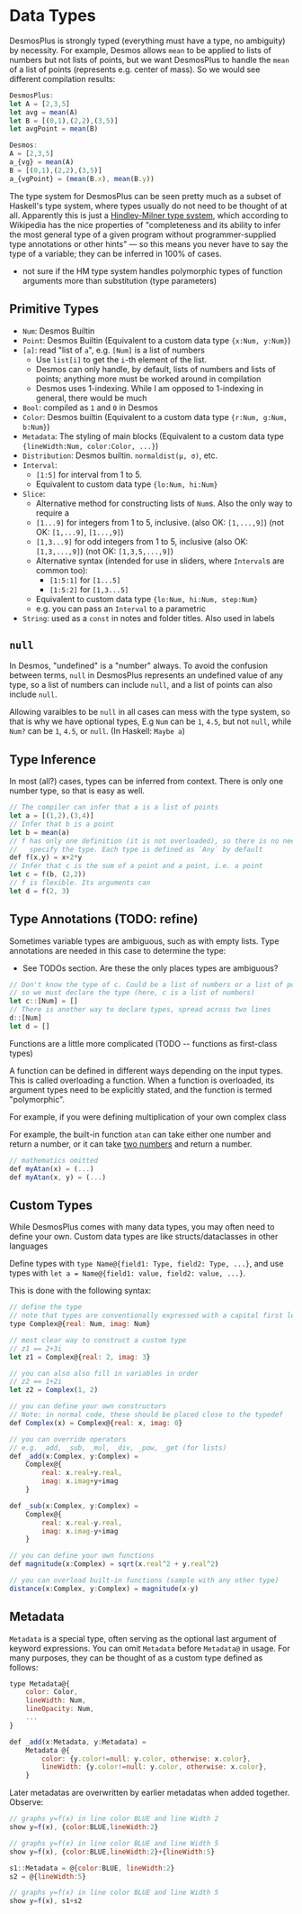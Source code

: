 # Data Types

DesmosPlus is strongly typed (everything must have a type, no ambiguity) by necessity. For example, Desmos allows `mean` to be applied to lists of numbers but not lists of points, but we want DesmosPlus to handle the `mean` of a list of points (represents e.g. center of mass). So we would see different compilation results:

```js
DesmosPlus:
let A = [2,3,5]
let avg = mean(A)
let B = [(0,1),(2,2),(3,5)]
let avgPoint = mean(B)

Desmos:
A = [2,3,5]
a_{vg} = mean(A)
B = [(0,1),(2,2),(3,5)]
a_{vgPoint} = (mean(B.x), mean(B.y))
```

The type system for DesmosPlus can be seen pretty much as a subset of Haskell's type system, where types usually do not need to be thought of at all. Apparently this is just a [Hindley-Milner type system](https://en.wikipedia.org/wiki/Hindley%E2%80%93Milner_type_system), which according to Wikipedia has the nice properties of "completeness and its ability to infer the most general type of a given program without programmer-supplied type annotations or other hints" — so this means you never have to say the type of a variable; they can be inferred in 100% of cases.

 - not sure if the HM type system handles polymorphic types of function arguments more than substitution (type parameters)

## Primitive Types

- `Num`: Desmos Builtin
- `Point`: Desmos Builtin (Equivalent to a custom data type `{x:Num, y:Num}`)
- `[a]`: read "list of `a`", e.g. `[Num]` is a list of numbers
  - Use `list[i]` to get the `i`-th element of the list.
  - Desmos can only handle, by default, lists of numbers and lists of points; anything more must be worked around in compilation
  - Desmos uses 1-indexing. While I am opposed to 1-indexing in general, there would be much
- `Bool`: compiled as `1` and `0` in Desmos
- `Color`: Desmos builtin (Equivalent to a custom data type `{r:Num, g:Num, b:Num}`)
- `Metadata`: The styling of main blocks (Equivalent to a custom data type `{lineWidth:Num, color:Color, ...}`)
- `Distribution`: Desmos builtin. `normaldist(μ, σ)`, etc.
- `Interval`:
  - `[1:5]` for interval from 1 to 5.
  - Equivalent to custom data type `{lo:Num, hi:Num}`
- `Slice`:
  - Alternative method for constructing lists of `Num`s. Also the only way to require a
  - `[1...9]` for integers from 1 to 5, inclusive. (also OK: `[1,...,9]`) (not OK: `[1,...9]`, `[1...,9]`)
  - `[1,3...9]` for odd integers from 1 to 5, inclusive  (also OK: `[1,3,...,9]`) (not OK: `[1,3,5,...,9]`)
  - Alternative syntax (intended for use in sliders, where `Interval`s are common too):
    - `[1:5:1]` for `[1...5]`
    - `[1:5:2]` for `[1,3...5]`
  - Equivalent to custom data type `{lo:Num, hi:Num, step:Num}`
  - e.g. you can pass an `Interval` to a parametric
- `String`: used as a `const` in notes and folder titles. Also used in labels

## `null`

In Desmos, "undefined" is a "number" always. To avoid the confusion between terms, `null` in DesmosPlus represents an undefined value of any type, so a list of numbers can include `null`, and a list of points can also include `null`.

Allowing varaibles to be `null` in all cases can mess with the type system, so that is why we have optional types, E.g `Num` can be `1`, `4.5`, but not `null`, while `Num?` can be `1`, `4.5`, or `null`. (In Haskell: `Maybe a`)

## Type Inference

In most (all?) cases, types can be inferred from context. There is only one number type, so that is easy as well.

```js
// The compiler can infer that a is a list of points
let a = [(1,2),(3,4)]
// Infer that b is a point
let b = mean(a)
// f has only one definition (it is not overloaded), so there is no need to
//   specify the type. Each type is defined as `Any` by default
def f(x,y) = x+2*y
// Infer that c is the sum of a point and a point, i.e. a point
let c = f(b, (2,2))
// f is flexible. Its arguments can
let d = f(2, 3)
```

## Type Annotations (TODO: refine)

Sometimes variable types are ambiguous, such as with empty lists. Type annotations are needed in this case to determine the type:

- See TODOs section. Are these the only places types are ambiguous?

```js
// Don't know the type of c. Could be a list of numbers or a list of points
// so we must declare the type (here, c is a list of numbers)
let c::[Num] = []
// There is another way to declare types, spread across two lines
d::[Num]
let d = []
```

Functions are a little more complicated (TODO -- functions as first-class types)

A function can be defined in different ways depending on the input types. This is called overloading a function. When a function is overloaded, its argument types need to be explicitly stated, and the function is termed "polymorphic".

For example, if you were defining multiplication of your own complex class

For example, the built-in function `atan` can take either one number and return a number, or it can take [two numbers](https://en.wikipedia.org/wiki/Atan2) and return a number.

```js
// mathematics omitted
def myAtan(x) = (...)
def myAtan(x, y) = (...)
```

## Custom Types

While DesmosPlus comes with many data types, you may often need to define your own. Custom data types are like structs/dataclasses in other languages

Define types with `type Name@{field1: Type, field2: Type, ...}`, and use types with `let a = Name@{field1: value, field2: value, ...}`.

This is done with the following syntax:

```js
// define the type
// note that types are conventionally expressed with a capital first letter
type Complex@{real: Num, imag: Num}

// most clear way to construct a custom type
// z1 == 2+3i
let z1 = Complex@{real: 2, imag: 3}

// you can also also fill in variables in order
// z2 == 1+2i
let z2 = Complex(1, 2)

// you can define your own constructors
// Note: in normal code, these should be placed close to the typedef
def Complex(x) = Complex@{real: x, imag: 0}

// you can override operators
// e.g. _add, _sub, _mul, _div, _pow, _get (for lists)
def _add(x:Complex, y:Complex) =
	Complex@{
		real: x.real+y.real,
		imag: x.imag+y+imag
	}

def _sub(x:Complex, y:Complex) =
	Complex@{
		real: x.real-y.real,
		imag: x.imag-y+imag
	}

// you can define your own functions
def magnitude(x:Complex) = sqrt(x.real^2 + y.real^2)

// you can overload built-in functions (sample with any other type)
distance(x:Complex, y:Complex) = magnitude(x-y)
```


## Metadata

`Metadata` is a special type, often serving as the optional last argument of keyword expressions. You can omit `Metadata` before `Metadata@` in usage. For many purposes, they can be thought of as a custom type defined as follows:

```js
type Metadata@{
	color: Color,
	lineWidth: Num,
	lineOpacity: Num,
	...
}

def _add(x:Metadata, y:Metadata) =
	Metadata @{
		color: {y.color!=null: y.color, otherwise: x.color},
		lineWidth: {y.color!=null: y.color, otherwise: x.color},
	}
```

Later metadatas are overwritten by earlier metadatas when added together. Observe:

```js
// graphs y=f(x) in line color BLUE and line Width 2
show y=f(x), {color:BLUE,lineWidth:2}

// graphs y=f(x) in line color BLUE and line Width 5
show y=f(x), {color:BLUE,lineWidth:2}+{lineWidth:5}

s1::Metadata = @{color:BLUE, lineWidth:2}
s2 = @{lineWidth:5}

// graphs y=f(x) in line color BLUE and line Width 5
show y=f(x), s1+s2
```
